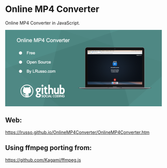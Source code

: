 # Online MP4 Converter

Online MP4 Converter in JavaScript.

![alt screenshot](https://raw.githubusercontent.com/lrusso/AnyToMP4/main/AnyToMP4.png)

## Web:

https://lrusso.github.io/OnlineMP4Converter/OnlineMP4Converter.htm

## Using ffmpeg porting from:

https://github.com/Kagami/ffmpeg.js
